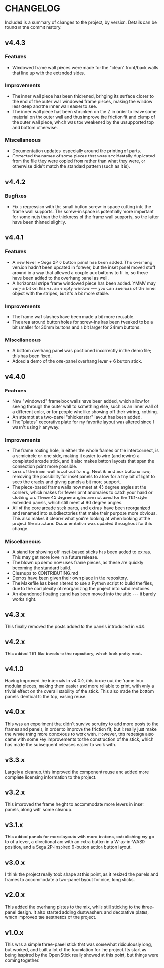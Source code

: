 # CHANGELOG

Included is a summary of changes to the project, by version. Details can be found in the commit history.

## v4.4.3

### Features

* Windowed frame wall pieces were made for the "clean" front/back walls that line up with the extended sides.

### Improvements

* The inner wall piece has been thickened, bringing its surface closer to the end of the outer wall windowed frame
  pieces, making the window less deep and the inner wall easier to see.
* The inner wall piece has been shrunken on the Z in order to leave some material on the outer wall and thus improve the
  friction fit and clamp of the outer wall piece, which was too weakened by the unsupported top and bottom otherwise.

### Miscellaneous

* Documentation updates, especially around the printing of parts.
* Corrected the names of some pieces that were accidentally duplicated from the file they were copied from rather than
  what they were, or otherwise didn't match the standard pattern (such as it is).

## v4.4.2

### Bugfixes

* Fix a regression with the small button screw-in space cutting into the frame wall supports. The screw-in space is
  potentially more important for some nuts than the thickness of the frame wall supports, so the latter have been
  thinned slightly.

## v4.4.1

### Features

* A new lever + Sega 2P 6 button panel has been added. The overhang version hadn't been updated in forever, but the
  inset panel moved stuff around in a way that allowed a couple aux buttons to fit in, so those have been added to the
  overhang panel as well.
* A horizontal stripe frame windowed piece has been added. YMMV may vary a bit on this vs. an empty window --- you can
  see less of the inner object with the stripes, but it's a bit more stable.

### Improvements

* The frame wall slashes have been made a bit more reusable.
* The area around button holes for screw-ins has been tweaked to be a bit smaller for 30mm buttons and a bit larger for
  24mm buttons.

### Miscellaneous

* A bottom overhang panel was positioned incorrectly in the demo file; this has been fixed.
* Added a demo of the one-panel overhang lever + 6 button stick.

## v4.4.0

### Features

* New "windowed" frame box walls have been added, which allow for seeing through the outer wall to something else, such
  as an inner wall of a different color, or for people who like showing off their wiring, nothing.
* An attempt at a two-panel "shiokenstar" layout has been added.
* The "plates" decorative plate for my favorite layout was altered since I wasn't using it anyway.

### Improvements

* The frame routing hole, in either the whole frames or the interconnect, is a semicircle on one side, making it easier
  to wire (and rewire) a completed arcade stick, and it also makes button layouts that span the connection point more
  possible.
* Less of the inner wall is cut out for e.g. Neutrik and aux buttons now, removing the possibility for inset panels to
  allow for a tiny bit of light to seep the cracks and giving panels a bit more support.
* The piece-based frame walls now meet at 45 degree angles at the corners, which makes for fewer print anomalies to
  catch your hand or clothing on. These 45 degree angles are not used for the TE1-style extended panels, which still
  meet at 90 degree angles.
* All of the core arcade stick parts, and extras, have been reorganized and renamed into subdirectories that make their
  purpose more obvious. This also makes it clearer what you're looking at when looking at the project file structure.
  Documentation was updated throughout for this change.

### Miscellaneous

* A stand for showing off inset-based sticks has been added to extras. This may get more love in a future release.
* The blown up demo now uses frame pieces, as these are quickly becoming the standard build.
* Cleanups to CONTRIBUTING.md
* Demos have been given their own place in the repository.
* The Makefile has been altered to use a Python script to build the files, due to the complexity of reorganizing the
  project into subdirectories.
* An abandoned floating stand has been moved into the attic --- it barely works right.

## v4.3.x

This finally removed the posts added to the panels introduced in v4.0.

## v4.2.x

This added TE1-like bevels to the repository, which look pretty neat.

## v4.1.0

Having improved the internals in v4.0.0, this broke out the frame into modular pieces, making them easier and more
reliable to print, with only a trivial effect on the overall stability of the stick. This also made the bottom panels
identical to the top, easing reuse.

## v4.0.x

This was an experiment that didn't survive scrutiny to add more posts to the frames and panels, in order to improve the
friction fit, but it really just make the whole thing more obnoxious to work with. However, this redesign also came with
some key improvements to the construction of the stick, which has made the subsequent releases easier to work with.

## v3.3.x

Largely a cleanup, this improved the component reuse and added more complete licensing information to the project.

## v3.2.x

This improved the frame height to accommodate more levers in inset panels, along with some cleanup.

## v3.1.x

This added panels for more layouts with more buttons, establishing my go-to of a lever, a directional arc with an extra
button in a W-as-in-WASD position, and a Sega 2P-inspired 9-button action button layout.

## v3.0.x

I think the project really took shape at this point, as it resized the panels and frames to accommodate a two-panel
layout for nice, long sticks.

## v2.0.x

This added the overhang plates to the mix, while still sticking to the three-panel design. It also started adding
dustwashers and decorative plates, which improved the aesthetics of the project.

## v1.0.x

This was a simple three-panel stick that was somewhat ridiculously long, but worked, and built a lot of the foundation
for the project. Its start as being inspired by the Open Stick really showed at this point, but things were coming
together.

